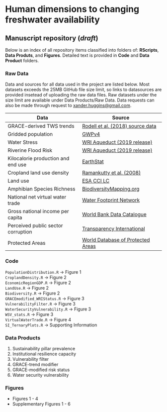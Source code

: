 # Human dimensions to changing freshwater availability
## Manuscript repository (*draft*)
Below is an index of all repository items classified into folders of: **RScripts**, **Data Produts**, and **Figures**. Detailed text is provided in **Code** and **Data Product** folders.

### Raw Data
Data and sources for all data used in the project are listed below. Most datasets exceeds the 25MB GitHub file size limit, so links to datasources are provided insetead of uploading the raw data files. Raw datasets under the size limit are available under Data Products/Raw Data. Data requests can also be made through request to xander.huggins@gmail.com.

Data | Source
------------ | -------------
GRACE-derived TWS trends | [Rodell et al. (2018) source data](https://www.nature.com/articles/s41586-018-0123-1)
Gridded population |  [GWPv4](https://sedac.ciesin.columbia.edu/data/collection/gpw-v4)
Water Stress | [WRI Aqueduct (2019 release)](https://www.wri.org/aqueduct)
Riverine Flood Risk | [WRI Aqueduct (2019 release)](https://www.wri.org/aqueduct)
Kilocalorie production and end use | [EarthStat](http://www.earthstat.org/crop-allocation-food-feed-nonfood/)
Cropland land use density | [Ramankutty et al. (2008)](http://www.earthstat.org/cropland-pasture-area-2000/)
Land use | [ESA CCI LC](https://www.esa-landcover-cci.org/)
Amphibian Species Richness | [BiodiversityMapping.org](https://biodiversitymapping.org/wordpress/index.php/amphibians/)
National net virtual water trade | [Water Footprint Network](https://waterfootprint.org/en/resources/waterstat/international-virtual-water-flow-statistics/)
Gross national income per capita | [World Bank Data Catalogue](https://databank.worldbank.org/data/download/GNIPC.pdf)
Perceived public sector corruption | [Transparency International](https://www.transparency.org/cpi2018)
Protected Areas | [World Database of Protected Areas](https://www.protectedplanet.net/)

### Code
`PopulationDistribution.R`     → Figure 1\
`CroplandDensity.R`            → Figure 2\
`EconomicRegionGDP.R`          → Figure 2\
`LandUse.R`                    → Figure 2\
`Biodiversity.R`               → Figure 2\
`GRACEmodified_WRIStatus.R`    → Figure 3\
`VulnerabilityFilter.R`        → Figure 3\
`WaterSecurityVulnerability.R` → Figure 3\
`WSV_stats.R`                  → Figure 3\
`VirtualWaterTrade.R`          → Figure 4\
`SI_TernaryPlots.R`            → Supporting Information

### Data Products
1. Sustainability pillar prevalence
2. Institutional resilience capacity
3. Vulnerability filter
4. GRACE-trend modifier
5. GRACE-modified risk status
6. Water security vulnerability

### Figures
- Figures 1 - 4
- Supplementary Figures 1 - 6
